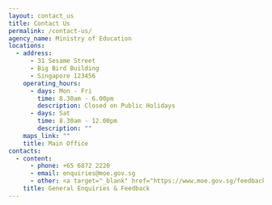 ```yaml
---
layout: contact_us
title: Contact Us
permalink: /contact-us/
agency_name: Ministry of Education
locations:
  - address:
      - 31 Sesame Street
      - Big Bird Building
      - Singapore 123456
    operating_hours:
      - days: Mon - Fri
        time: 8.30am - 6.00pm
        description: Closed on Public Holidays
      - days: Sat
        time: 8.30am - 12.00pm
        description: ""
    maps_link: ""
    title: Main Office
contacts:
  - content:
      - phone: +65 6872 2220
      - email: enquiries@moe.gov.sg
      - other: <a target="_blank" href="https://www.moe.gov.sg/feedback">Feedback</a>
    title: General Enquiries & Feedback
---
```

